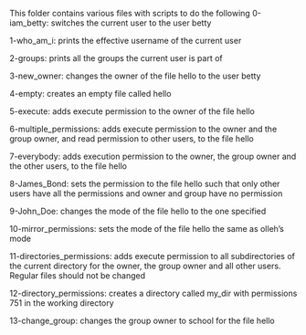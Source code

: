 This folder contains various files with scripts to do the following
0-iam_betty: switches the current user to the user betty

1-who_am_i: prints the effective username of the current user

2-groups: prints all the groups the current user is part of

3-new_owner: changes the owner of the file hello to the user betty

4-empty: creates an empty file called hello

5-execute: adds execute permission to the owner of the file hello

6-multiple_permissions: adds execute permission to the owner and the group owner, and read permission to other users, to the file hello

7-everybody: adds execution permission to the owner, the group owner and the other users, to the file hello

8-James_Bond: sets the permission to the file hello such that only other users have all the permissions and owner and group have no permission

9-John_Doe: changes the mode of the file hello to the one specified

10-mirror_permissions: sets the mode of the file hello the same as olleh’s mode

11-directories_permissions: adds execute permission to all subdirectories of the current directory for the owner, the group owner and all other users. Regular files should not be changed

12-directory_permissions: creates a directory called my_dir with permissions 751 in the working directory

13-change_group: changes the group owner to school for the file hello

